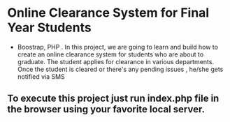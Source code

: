 # Online Clearance System for Final Year Students  
- Boostrap, PHP .
In this project, we are going to learn and build how to create an online clearance system for students who are about to graduate.
The student applies for clearance in various departments. Once the student is cleared or there's any pending 
issues , he/she gets notified via SMS 

## To execute this project just  run index.php file in the browser using your favorite local server.

